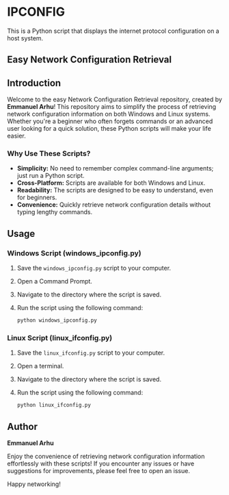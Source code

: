 # IPCONFIG
This is a Python script that displays the internet protocol configuration on a host system.

## Easy Network Configuration Retrieval

## Introduction

Welcome to the easy Network Configuration Retrieval repository, created by **Emmanuel Arhu**! This repository aims to simplify the process of retrieving network configuration information on both Windows and Linux systems. Whether you're a beginner who often forgets commands or an advanced user looking for a quick solution, these Python scripts will make your life easier.

### Why Use These Scripts?

- **Simplicity:** No need to remember complex command-line arguments; just run a Python script.
- **Cross-Platform:** Scripts are available for both Windows and Linux.
- **Readability:** The scripts are designed to be easy to understand, even for beginners.
- **Convenience:** Quickly retrieve network configuration details without typing lengthy commands.

## Usage

### Windows Script (windows_ipconfig.py)

1. Save the `windows_ipconfig.py` script to your computer.
2. Open a Command Prompt.
3. Navigate to the directory where the script is saved.
4. Run the script using the following command:
   
   ```bash
   python windows_ipconfig.py


### Linux Script (linux_ifconfig.py)

1.  Save the `linux_ifconfig.py` script to your computer.
2. Open a terminal.
3. Navigate to the directory where the script is saved.
4. Run the script using the following command:

   ```bash
   python linux_ifconfig.py
   

## Author
**Emmanuel Arhu**


Enjoy the convenience of retrieving network configuration information effortlessly with these scripts! If you encounter any issues or have suggestions for improvements, please feel free to open an issue.

Happy networking!
